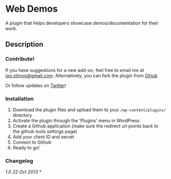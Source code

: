 # Web Demos

A plugin that helps developers showcase demos/documentation for their work.

## Description

### Contribute!

If you have suggestions for a new add-on, feel free to email me at ioo.vilmos@gmail.com. Alternatively, you can fork the plugin from [Gihub](https://github.com/vilmosioo/Github-Tools-for-WordPress)

Or follow updates on [Twitter](http://twitter.com/vilmosioo)!
 
### Installation

 1. Download the plugin files and upload them to your `/wp-content/plugins/` directory
 2. Activate the plugin through the 'Plugins' menu in WordPress
 3. Create a Github application (make sure the redirect url points back to the github tools settings page)
 4. Add your client ID and secret
 5. Connect to Github
 6. Ready to go!

### Changelog

*1.0 22 Oct 2013*
 * 